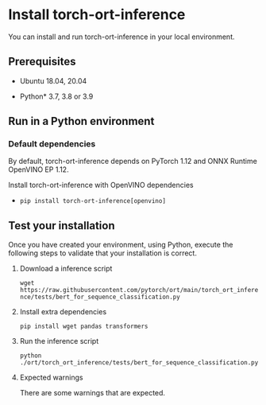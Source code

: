 # Install torch-ort-inference

You can install and run torch-ort-inference in your local environment.

## Prerequisites

- Ubuntu 18.04, 20.04

- Python* 3.7, 3.8 or 3.9

## Run in a Python environment

### Default dependencies

By default, torch-ort-inference depends on PyTorch 1.12 and ONNX Runtime OpenVINO EP 1.12.

Install torch-ort-inference with OpenVINO dependencies

- `pip install torch-ort-inference[openvino]`

## Test your installation

Once you have created your environment, using Python, execute the following steps to validate that your installation is correct.

1. Download a inference script

    `wget https://raw.githubusercontent.com/pytorch/ort/main/torch_ort_inference/tests/bert_for_sequence_classification.py`

2. Install extra dependencies

    `pip install wget pandas transformers`

3. Run the inference script

    `python ./ort/torch_ort_inference/tests/bert_for_sequence_classification.py`

4. Expected warnings

   There are some warnings that are expected.
